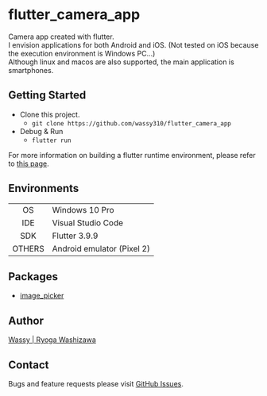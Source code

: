 # flutter_camera_app
Camera app created with flutter.  
I envision applications for both Android and iOS.
(Not tested on iOS because the execution environment is Windows PC...)  
Although linux and macos are also supported, the main application is smartphones.

## Getting Started
- Clone this project.
  - `git clone https://github.com/wassy310/flutter_camera_app`
- Debug & Run
  - `flutter run`

For more information on building a flutter runtime environment, please refer to [this page](https://docs.flutter.dev/get-started/install).

## Environments
|        |                                        |
|  :-:   | -------------------------------------- |
| OS     | Windows 10 Pro                         |
| IDE    | Visual Studio Code                     |
| SDK    | Flutter 3.9.9                          |
| OTHERS | Android emulator (Pixel 2)             |

## Packages
- [image_picker](https://pub.dev/packages/image_picker)

## Author
[Wassy | Ryoga Washizawa](https://github.com/wassy310)

## Contact
Bugs and feature requests please visit [GitHub Issues](https://github.com/wassy310/flutter_camera_app/issues).
